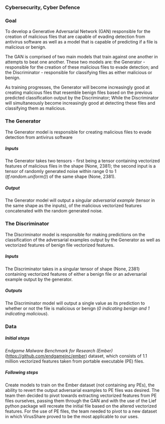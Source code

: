 ### Cybersecurity, Cyber Defence

### Goal
To develop a Generative Adversarial Network (GAN) responsible for the creation
of malicious files that are capable of evading detection from antivirus software as well as a model that is capable 
of predicting if a file is malicious or benign.

The GAN is comprised of two main models that train against one another in attempts to beat one another. These two 
models are: the Generator - responsible for the creation of these malicious files to evade detection; and the 
Discriminator - responsible for classifying files as either malicious or benign.

As training progresses, the Generator will become increasingly good at creating malicious files that resemble benign 
files based on the previous predicted classification output by the Discriminator; While the Discriminator will 
simultaneously become increasingly good at detecting these files and classifying them as malicious.


### The Generator
The Generator model is responsible for creating malicious files to evade detection from antivirus software
##### Inputs
The Generator takes two tensors - first being a tensor containing vectorized features of malicious files in the shape
(None, 2381); the second input is a tensor of randomly generated noise within range 0 to 1 (*tf.random.uniform()*) of 
the same shape (None, 2381).
##### Output
The Generator model will output a singular *adversarial example* (tensor in the same shape as the inputs), of the
malicious vectorized features concatenated with the random generated noise.


### The Discriminator
The Discriminator model is responsible for making predictions on the classification of the adversarial examples output 
by the Generator as well as vectorized features of benign file vectorized features.
##### Inputs 
The Discriminator takes in a singular tensor of shape (None, 2381) containing vectorized features of either a benign 
file or an adversarial example output by the generator.
##### Outputs
The Discriminator model will output a single value as its prediction to whether or not the file is malicious or benign
(*0 indicating benign and 1 indicating malicious*).


### Data
##### Initial steps
*Endgame Malware Benchmark for Research (Ember)* (https://github.com/endgameinc/ember)
dataset, which consists of 1.1 million vectorized features taken from portable executable (PE) files.
##### Following steps
Create models to train on the Ember dataset (not containing any PEs), the ability to revert the 
output adversarial examples to PE files was desired. The team then decided to pivot towards extracting vectorized
features from PE files ourselves, passing them through the GAN and with the use of the Lief python package will 
recreate the initial file based on the altered vectorized features. For the use of PE files, the team needed to pivot
to a new dataset in which VirusShare proved to be the most applicable to our uses.

